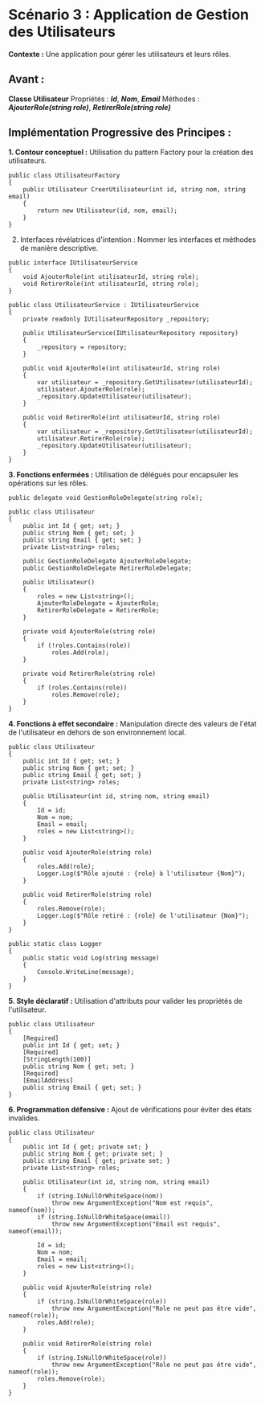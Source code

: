 # Scénario 3 : Application de Gestion des Utilisateurs
**Contexte :** Une application pour gérer les utilisateurs et leurs rôles.

## Avant :
**Classe Utilisateur**
Propriétés : ***Id***, ***Nom***, ***Email***
Méthodes : ***AjouterRole(string role)***, ***RetirerRole(string role)***

## Implémentation Progressive des Principes :
**1. Contour conceptuel :** Utilisation du pattern Factory pour la création des utilisateurs.
``` CSharp
public class UtilisateurFactory
{
    public Utilisateur CreerUtilisateur(int id, string nom, string email)
    {
        return new Utilisateur(id, nom, email);
    }
}
```
2. Interfaces révélatrices d'intention : Nommer les interfaces et méthodes de manière descriptive.
``` CSharp
public interface IUtilisateurService
{
    void AjouterRole(int utilisateurId, string role);
    void RetirerRole(int utilisateurId, string role);
}

public class UtilisateurService : IUtilisateurService
{
    private readonly IUtilisateurRepository _repository;

    public UtilisateurService(IUtilisateurRepository repository)
    {
        _repository = repository;
    }

    public void AjouterRole(int utilisateurId, string role)
    {
        var utilisateur = _repository.GetUtilisateur(utilisateurId);
        utilisateur.AjouterRole(role);
        _repository.UpdateUtilisateur(utilisateur);
    }

    public void RetirerRole(int utilisateurId, string role)
    {
        var utilisateur = _repository.GetUtilisateur(utilisateurId);
        utilisateur.RetirerRole(role);
        _repository.UpdateUtilisateur(utilisateur);
    }
}
```
**3. Fonctions enfermées :** Utilisation de délégués pour encapsuler les opérations sur les rôles.
``` CSharp
public delegate void GestionRoleDelegate(string role);

public class Utilisateur
{
    public int Id { get; set; }
    public string Nom { get; set; }
    public string Email { get; set; }
    private List<string> roles;

    public GestionRoleDelegate AjouterRoleDelegate;
    public GestionRoleDelegate RetirerRoleDelegate;

    public Utilisateur()
    {
        roles = new List<string>();
        AjouterRoleDelegate = AjouterRole;
        RetirerRoleDelegate = RetirerRole;
    }

    private void AjouterRole(string role)
    {
        if (!roles.Contains(role))
            roles.Add(role);
    }

    private void RetirerRole(string role)
    {
        if (roles.Contains(role))
            roles.Remove(role);
    }
}
```
**4. Fonctions à effet secondaire :** Manipulation directe des valeurs de l'état de l'utilisateur en dehors de son environnement local.
``` CSharp
public class Utilisateur
{
    public int Id { get; set; }
    public string Nom { get; set; }
    public string Email { get; set; }
    private List<string> roles;

    public Utilisateur(int id, string nom, string email)
    {
        Id = id;
        Nom = nom;
        Email = email;
        roles = new List<string>();
    }

    public void AjouterRole(string role)
    {
        roles.Add(role);
        Logger.Log($"Rôle ajouté : {role} à l'utilisateur {Nom}");
    }

    public void RetirerRole(string role)
    {
        roles.Remove(role);
        Logger.Log($"Rôle retiré : {role} de l'utilisateur {Nom}");
    }
}

public static class Logger
{
    public static void Log(string message)
    {
        Console.WriteLine(message);
    }
}
```
**5. Style déclaratif :** Utilisation d'attributs pour valider les propriétés de l'utilisateur.
``` CSharp
public class Utilisateur
{
    [Required]
    public int Id { get; set; }
    [Required]
    [StringLength(100)]
    public string Nom { get; set; }
    [Required]
    [EmailAddress]
    public string Email { get; set; }
}
```
**6. Programmation défensive :** Ajout de vérifications pour éviter des états invalides.
``` CSharp
public class Utilisateur
{
    public int Id { get; private set; }
    public string Nom { get; private set; }
    public string Email { get; private set; }
    private List<string> roles;

    public Utilisateur(int id, string nom, string email)
    {
        if (string.IsNullOrWhiteSpace(nom))
            throw new ArgumentException("Nom est requis", nameof(nom));
        if (string.IsNullOrWhiteSpace(email))
            throw new ArgumentException("Email est requis", nameof(email));

        Id = id;
        Nom = nom;
        Email = email;
        roles = new List<string>();
    }

    public void AjouterRole(string role)
    {
        if (string.IsNullOrWhiteSpace(role))
            throw new ArgumentException("Role ne peut pas être vide", nameof(role));
        roles.Add(role);
    }

    public void RetirerRole(string role)
    {
        if (string.IsNullOrWhiteSpace(role))
            throw new ArgumentException("Role ne peut pas être vide", nameof(role));
        roles.Remove(role);
    }
}
```
